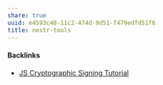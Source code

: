 ```yaml
---
share: true
uuid: e4593c48-11c2-474d-9d51-f479edfd51f6
title: nostr-tools
---
```

#### Backlinks

* [JS Cryptographic Signing Tutorial](/be82e67e-13f4-4c86-b3ec-b32852c54e2b)